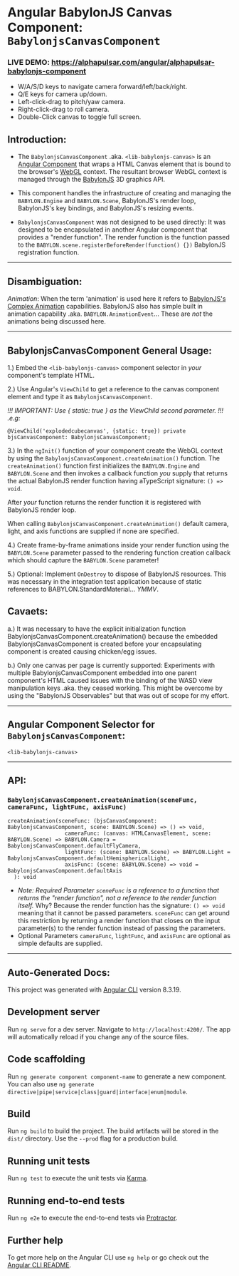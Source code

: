 # Angular BabylonJS Canvas Component: `BabylonjsCanvasComponent`

### LIVE DEMO: https://alphapulsar.com/angular/alphapulsar-babylonjs-component
* W/A/S/D keys to navigate camera forward/left/back/right.
* Q/E keys for camera up/down.
* Left-click-drag to pitch/yaw camera.
* Right-click-drag to roll camera. 
* Double-Click canvas to toggle full screen.

## Introduction:
* The `BabylonjsCanvasComponent` .aka. `<lib-babylonjs-canvas>` is an [Angular Component](https://angular.io/api/core/Component) 
that wraps a HTML Canvas element that is bound to the browser's [WebGL](https://www.khronos.org/webgl/wiki/Main_Page) context. 
The resultant browser WebGL context is managed through the [BabylonJS](https://www.babylonjs.com/) 3D graphics API.

* This component handles the infrastructure of creating and managing the `BABYLON.Engine` and `BABYLON.Scene`, 
BabylonJS's render loop, BabylonJS's key bindings, and BabylonJS's resizing events.    

* `BabylonjsCanvasComponent` was not designed to be used directly: 
It was designed to be encapsulated in another Angular component that provides a "render function". 
The render function is the function passed to the `BABYLON.scene.registerBeforeRender(function() {})` 
BabylonJS registration function.
---
## Disambiguation:
*Animation*: When the term 'animation' is used here it refers to 
[BabylonJS's Complex Animation](https://doc.babylonjs.com/babylon101/animations#complex-animation) capabilities.
BabylonJS also has simple built in animation capability .aka. `BABYLON.AnimationEvent`... 
These are _not_ the animations being discussed here.

---
## BabylonjsCanvasComponent General Usage: 

1.) Embed the `<lib-babylonjs-canvas>` component selector in _your_ component's template HTML.

2.) Use Angular's `ViewChild` to get a reference to the canvas component element and type it as `BabylonjsCanvasComponent`.

*!!! IMPORTANT: Use { static: true } as the ViewChild second parameter. !!! .e.g:*

```@ViewChild('explodedcubecanvas', {static: true}) private bjsCanvasComponent: BabylonjsCanvasComponent;```

3.) In the `ngInit()` function of your component create the WebGL context by using the
`BabylonjsCanvasComponent.createAnimation()` function. The `createAnimation()` function first initializes
the `BABYLON.Engine` and `BABYLON.Scene` and then invokes a callback function _you_ supply that returns
the actual BabylonJS render function having  aTypeScript signature: `() => void`.

After _your_ function returns the render function it is registered with BabylonJS render loop.

When calling `BabylonjsCanvasComponent.createAnimation()` default camera, light, and axis functions 
are supplied if none are specified.

4.) Create frame-by-frame animations inside your render function using the `BABYLON.Scene` parameter passed
to the rendering function creation callback which should capture the `BABYLON.Scene` parameter!

5.) Optional: Implement `OnDestroy` to dispose of BabylonJS resources. This was necessary in the
integration test application because of static references to BABYLON.StandardMaterial... _YMMV_.   

## Cavaets:

 a.) It was necessary to have the explicit initialization function BabylonjsCanvasComponent.createAnimation()
because the embedded BabylonjsCanvasComponent is created before your encapsulating component is created causing
chicken/egg issues.

 b.) Only one canvas per page is currently supported: Experiments with multiple BabylonjsCanvasComponent embedded
into one parent component's HTML caused issues with the binding of the WASD view manipulation keys .aka.
they ceased working. This might be overcome by using the "BabylonJS Observables" but that was
out of scope for my effort.

---
## Angular Component Selector for `BabylonjsCanvasComponent`:

`<lib-babylonjs-canvas>`

---
## API:

### `BabylonjsCanvasComponent.createAnimation(sceneFunc, cameraFunc, lightFunc, axisFunc)`

```
createAnimation(sceneFunc: (bjsCanvasComponent: BabylonjsCanvasComponent, scene: BABYLON.Scene) => () => void,
                  cameraFunc: (canvas: HTMLCanvasElement, scene: BABYLON.Scene) => BABYLON.Camera = BabylonjsCanvasComponent.defaultFlyCamera,
                  lightFunc: (scene: BABYLON.Scene) => BABYLON.Light = BabylonjsCanvasComponent.defaultHemisphericalLight,
                  axisFunc: (scene: BABYLON.Scene) => void = BabylonjsCanvasComponent.defaultAxis
  ): void
```

* *Note: Required Parameter `sceneFunc` is a reference to a function that returns the "render function", _not_ a reference to the render function itself.* 
Why? Because the render function has the signature: `() => void` meaning that it cannot be passed parameters. `sceneFunc` can get around this
 restriction by returning a render function that closes on the input parameter(s) to the render function instead of passing the parameters.
* Optional Parameters `cameraFunc`, `lightFunc`, and `axisFunc` are optional as simple defaults are supplied.

---
## Auto-Generated Docs:

This project was generated with [Angular CLI](https://github.com/angular/angular-cli) version 8.3.19.

## Development server

Run `ng serve` for a dev server. Navigate to `http://localhost:4200/`. The app will automatically reload if you change any of the source files.

## Code scaffolding

Run `ng generate component component-name` to generate a new component. You can also use `ng generate directive|pipe|service|class|guard|interface|enum|module`.

## Build

Run `ng build` to build the project. The build artifacts will be stored in the `dist/` directory. Use the `--prod` flag for a production build.

## Running unit tests

Run `ng test` to execute the unit tests via [Karma](https://karma-runner.github.io).

## Running end-to-end tests

Run `ng e2e` to execute the end-to-end tests via [Protractor](http://www.protractortest.org/).

## Further help

To get more help on the Angular CLI use `ng help` or go check out the [Angular CLI README](https://github.com/angular/angular-cli/blob/master/README.md).
